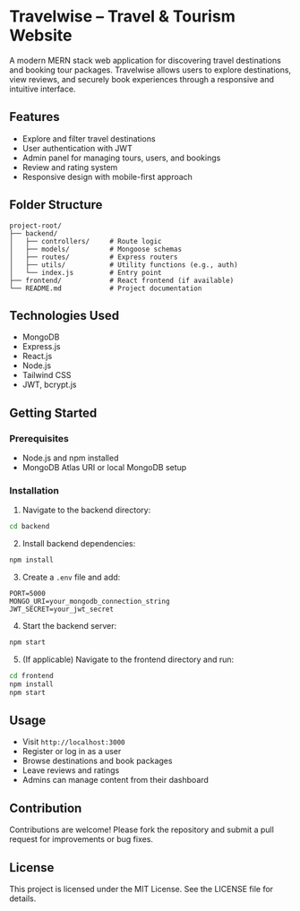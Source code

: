 # Travelwise – Travel & Tourism Website

A modern MERN stack web application for discovering travel destinations and booking tour packages. Travelwise allows users to explore destinations, view reviews, and securely book experiences through a responsive and intuitive interface.

## Features

- Explore and filter travel destinations
- User authentication with JWT
- Admin panel for managing tours, users, and bookings
- Review and rating system
- Responsive design with mobile-first approach

## Folder Structure

```
project-root/
├── backend/
│   ├── controllers/     # Route logic
│   ├── models/          # Mongoose schemas
│   ├── routes/          # Express routers
│   ├── utils/           # Utility functions (e.g., auth)
│   └── index.js         # Entry point
├── frontend/            # React frontend (if available)
└── README.md            # Project documentation
```

## Technologies Used

- MongoDB
- Express.js
- React.js
- Node.js
- Tailwind CSS
- JWT, bcrypt.js

## Getting Started

### Prerequisites

- Node.js and npm installed
- MongoDB Atlas URI or local MongoDB setup

### Installation

1. Navigate to the backend directory:

```bash
cd backend
```

2. Install backend dependencies:

```bash
npm install
```

3. Create a `.env` file and add:

```
PORT=5000
MONGO_URI=your_mongodb_connection_string
JWT_SECRET=your_jwt_secret
```

4. Start the backend server:

```bash
npm start
```

5. (If applicable) Navigate to the frontend directory and run:

```bash
cd frontend
npm install
npm start
```

## Usage

- Visit `http://localhost:3000`
- Register or log in as a user
- Browse destinations and book packages
- Leave reviews and ratings
- Admins can manage content from their dashboard

## Contribution

Contributions are welcome! Please fork the repository and submit a pull request for improvements or bug fixes.

## License

This project is licensed under the MIT License. See the LICENSE file for details.
